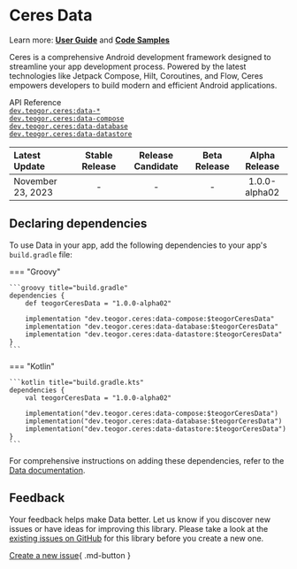 # Ceres Data

Learn more: **[User Guide](../user-guide.md)** and **[Code Samples](../code-samples.md)**

Ceres is a comprehensive Android development framework designed to streamline your app development process. Powered by the latest technologies like Jetpack Compose, Hilt, Coroutines, and Flow, Ceres empowers developers to build modern and efficient Android applications.

[//]: # (REGION-API-REFERENCE)

API Reference  
[`dev.teogor.ceres:data-*`](../html/data)  
[`dev.teogor.ceres:data-compose`](../html/data/data-compose)  
[`dev.teogor.ceres:data-database`](../html/data/database)  
[`dev.teogor.ceres:data-datastore`](../html/data/datastore)

[//]: # (REGION-API-REFERENCE)

[//]: # (REGION-RELEASE-TABLE)

| Latest Update       |  Stable Release  |  Release Candidate  |  Beta Release  |  Alpha Release  |
|:--------------------|:----------------:|:-------------------:|:--------------:|:---------------:|
| November 23, 2023   |        -         |          -          |       -        |  1.0.0-alpha02  |

[//]: # (REGION-RELEASE-TABLE)

[//]: # (REGION-DEPENDENCIES)

## Declaring dependencies

To use Data in your app, add the following dependencies to your app's `build.gradle` file:

=== "Groovy"

    ```groovy title="build.gradle"
    dependencies {
        def teogorCeresData = "1.0.0-alpha02"
        
        implementation "dev.teogor.ceres:data-compose:$teogorCeresData"
        implementation "dev.teogor.ceres:data-database:$teogorCeresData"
        implementation "dev.teogor.ceres:data-datastore:$teogorCeresData"
    }
    ```

=== "Kotlin"

    ```kotlin title="build.gradle.kts"
    dependencies {
        val teogorCeresData = "1.0.0-alpha02"
        
        implementation("dev.teogor.ceres:data-compose:$teogorCeresData")
        implementation("dev.teogor.ceres:data-database:$teogorCeresData")
        implementation("dev.teogor.ceres:data-datastore:$teogorCeresData")
    }
    ```

For comprehensive instructions on adding these dependencies, refer to the [Data documentation](../data/index.md#getting-started-with-data).

[//]: # (REGION-DEPENDENCIES)

[//]: # (REGION-FEEDBACK)

## Feedback

Your feedback helps make Data better. Let us know if you discover new issues or have
ideas for improving this library. Please take a look at the [existing issues on GitHub](https://github.com/teogor/ceres/issues)
for this library before you create a new one.

[Create a new issue](https://github.com/teogor/ceres/issues/new){ .md-button }

[//]: # (REGION-FEEDBACK)

[//]: # (REGION-VERSION-CHANGELOG)



[//]: # (REGION-VERSION-CHANGELOG)

